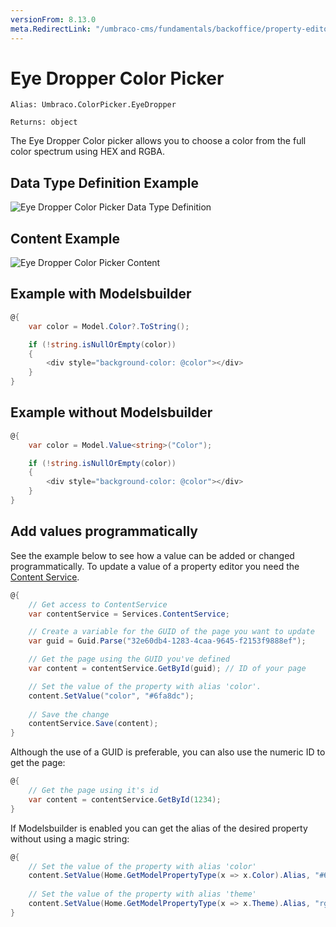 ```yaml
---
versionFrom: 8.13.0
meta.RedirectLink: "/umbraco-cms/fundamentals/backoffice/property-editors/built-in-umbraco-property-editors/eye-dropper-color-picker"
---
```


# Eye Dropper Color Picker

`Alias: Umbraco.ColorPicker.EyeDropper`

`Returns: object`

The Eye Dropper Color picker allows you to choose a color from the full color spectrum using HEX and RGBA.

## Data Type Definition Example

![Eye Dropper Color Picker Data Type Definition](images/Eye-Dropper-Color-Picker-DataType-v8.png)

## Content Example

![Eye Dropper Color Picker Content](images/Eye-Dropper-Color-Picker-Content-v8.png)

## Example with Modelsbuilder

```csharp
@{
    var color = Model.Color?.ToString();

    if (!string.isNullOrEmpty(color))
    {
        <div style="background-color: @color"></div>
    }
}
```

## Example without Modelsbuilder

```csharp
@{
    var color = Model.Value<string>("Color");

    if (!string.isNullOrEmpty(color))
    {
        <div style="background-color: @color"></div>
    }
}
```

## Add values programmatically

See the example below to see how a value can be added or changed programmatically. To update a value of a property editor you need the [Content Service](../../../../../Reference/Management/Services/ContentService/index.md).

```csharp
@{
    // Get access to ContentService
    var contentService = Services.ContentService;

    // Create a variable for the GUID of the page you want to update
    var guid = Guid.Parse("32e60db4-1283-4caa-9645-f2153f9888ef");

    // Get the page using the GUID you've defined
    var content = contentService.GetById(guid); // ID of your page

    // Set the value of the property with alias 'color'.
    content.SetValue("color", "#6fa8dc");
    
    // Save the change
    contentService.Save(content);
}
```

Although the use of a GUID is preferable, you can also use the numeric ID to get the page:

```csharp
@{
    // Get the page using it's id
    var content = contentService.GetById(1234); 
}
```

If Modelsbuilder is enabled you can get the alias of the desired property without using a magic string:

```csharp
@{
    // Set the value of the property with alias 'color'
    content.SetValue(Home.GetModelPropertyType(x => x.Color).Alias, "#6fa8dc");
    
    // Set the value of the property with alias 'theme'
    content.SetValue(Home.GetModelPropertyType(x => x.Theme).Alias, "rgba(111, 168, 220, 0.7)");
}
```
